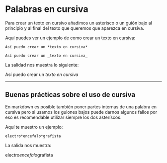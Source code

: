 
# Palabras en cursiva

Para crear un texto en cursivo añadimos un asterisco o un guión bajo 
al principio y al final del texto que queremos que aparezca en cursiva.

Aquí puedes ver un ejemplo de como crear un texto en cursiva:

```
Así puedo crear un *texto en cursiva*
```

```
Así puedo crear un _texto en cursiva_
```

La salidad nos muestra lo siguiente:

Así puedo crear un _texto en cursiva_

---

## Buenas prácticas sobre el uso de cursiva

En markdown es posible también poner partes internas de una palabra en cursiva 
pero si usamos los guiones bajos puede darnos algunos fallos por eso es recomendable
utilizar siempre los dos asteríscos.

Aquí te muestro un ejemplo:

```
electro*encefalo*grafista
```

La salida nos muestra:

electro*encefalo*grafista
